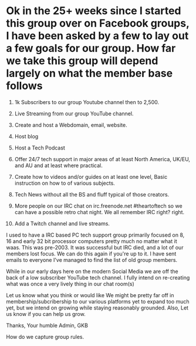 # Ok in the 25+ weeks since I started this group over on Facebook groups, I have been asked by a few to lay out a few goals for our group. How far we take this group will depend largely on what the member base follows

1) 1k Subscribers to our group Youtube channel then to 2,500.

2) Live Streaming from our group YouTube channel.

3) Create and host a Webdomain, email, website.

4) Host blog

5) Host a Tech Podcast

6) Offer 24/7 tech support in major areas of at least North America, UK/EU, and AU and at least where practical.

7) Create how to videos and/or guides on at least one level, Basic instruction on how to of various subjects.

8) Tech News without all the BS and fluff typical of those creators.

9) More people on our IRC chat on irc.freenode.net #theartoftech so we can have a possible retro chat night. We all remember IRC right? right.

10) Add a Twitch channel and live streams.

I used to have a IRC based PC tech support group primarily focused on 8, 16 and early 32 bit processor computers pretty much no matter what it waas. This was pre-2003. It was successful but IRC died, and a lot of our members lost focus. We can do this again if you're up to it. I have sent emails to everyone I've managed to find the list of old group members.

While in our early days here on the modern Social Media we are off the back of a low subscriber YouTube tech channel. I fully intend on re-creating what was once a very lively thing in our chat room(s)

Let us know what you think or would like We might be pretty far off in membership/subcribership to our various platforms yet to expand too much yet, but we intend on growing while staying reasonably grounded. Also, Let us know if you can help us grow.

Thanks,
Your humble Admin,
GKB

How do we capture group rules.
